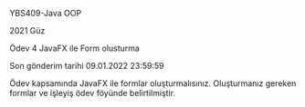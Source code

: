 YBS409-Java OOP

2021 Güz

Ödev 4 JavaFX ile Form olusturma

Son gönderim tarihi 09.01.2022 23:59:59

Ödev kapsamında JavaFX ile formlar oluşturmalısınız. Oluşturmanız gereken formlar ve işleyiş ödev föyünde belirtilmiştir.
